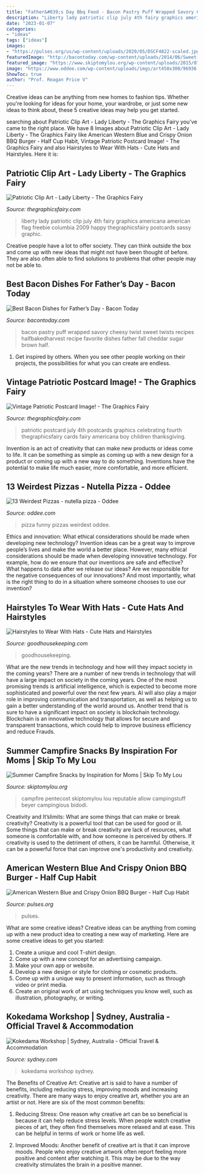 ```yaml
---
title: "Father&#039;s Day Bbq Food - Bacon Pastry Puff Wrapped Savory Cheesy Twist Sweet Twists Recipes Halfbakedharvest Recipe Favorite Dishes Father Fall Cheddar Sugar Brown Half"
description: "Liberty lady patriotic clip july 4th fairy graphics americana american flag freebie columbia 2009 happy thegraphicsfairy postcards sassy graphic"
date: "2023-01-07"
categories:
- "ideas"
tags: ["ideas"]
images:
- "https://pulses.org/us/wp-content/uploads/2020/05/DSCF4822-scaled.jpg"
featuredImage: "http://bacontoday.com/wp-content/uploads/2014/06/Sweet-and-Savory-Cheesy-Bacon-Wrapped-Puff-Pastry-Twist-151.jpg"
featured_image: "https://www.skiptomylou.org/wp-content/uploads/2015/07/Summer-Campfire-Snacks-1.jpg"
image: "https://www.oddee.com/wp-content/uploads/imgs/art450x300/96936.jpg"
ShowToc: true
author: "Prof. Reagan Price V"
---
```



Creative ideas can be anything from new homes to fashion tips. Whether you're looking for ideas for your home, your wardrobe, or just some new ideas to think about, these 5 creative ideas may help you get started.

	

		
searching about Patriotic Clip Art - Lady Liberty - The Graphics Fairy you've came to the right place. We have 8 Images about Patriotic Clip Art - Lady Liberty - The Graphics Fairy like American Western Blue and Crispy Onion BBQ Burger - Half Cup Habit, Vintage Patriotic Postcard Image! - The Graphics Fairy and also Hairstyles to Wear With Hats - Cute Hats and Hairstyles. Here it is:
		
    
## Patriotic Clip Art - Lady Liberty - The Graphics Fairy

<img loading=lazy src="http://thegraphicsfairy.com/wp-content/uploads/2013/05/1ladyliberty005.jpg" onerror="this.onerror=null;this.src='https://tse1.mm.bing.net/th?id=OIP.acbTOPr34HkMkNHwEczifwHaLt&amp;pid=15.1';" alt="Patriotic Clip Art - Lady Liberty - The Graphics Fairy">

_Source: thegraphicsfairy.com_

>liberty lady patriotic clip july 4th fairy graphics americana american flag freebie columbia 2009 happy thegraphicsfairy postcards sassy graphic. 

	

Creative people have a lot to offer society. They can think outside the box and come up with new ideas that might not have been thought of before. They are also often able to find solutions to problems that other people may not be able to.

    
## Best Bacon Dishes For Father’s Day - Bacon Today

<img loading=lazy src="http://bacontoday.com/wp-content/uploads/2014/06/Sweet-and-Savory-Cheesy-Bacon-Wrapped-Puff-Pastry-Twist-151.jpg" onerror="this.onerror=null;this.src='https://tse1.mm.bing.net/th?id=OIP.MNWY-gV6gbKbOc_1cQZ7AgHaLH&amp;pid=15.1';" alt="Best Bacon Dishes for Father’s Day - Bacon Today">

_Source: bacontoday.com_

>bacon pastry puff wrapped savory cheesy twist sweet twists recipes halfbakedharvest recipe favorite dishes father fall cheddar sugar brown half. 

	

1. Get inspired by others. When you see other people working on their projects, the possibilities for what you can create are endless.

    
## Vintage Patriotic Postcard Image! - The Graphics Fairy

<img loading=lazy src="https://thegraphicsfairy.com/wp-content/uploads/2014/06/Vintage-Patriotic-Postcard-Image-GraphicsFairy.jpg" onerror="this.onerror=null;this.src='https://tse1.mm.bing.net/th?id=OIP.rTgn6Sl_KVde6zCWIeNYygHaLg&amp;pid=15.1';" alt="Vintage Patriotic Postcard Image! - The Graphics Fairy">

_Source: thegraphicsfairy.com_

>patriotic postcard july 4th postcards graphics celebrating fourth thegraphicsfairy cards fairy americana boy children thanksgiving. 

	

Invention is an act of creativity that can make new products or ideas come to life. It can be something as simple as coming up with a new design for a product or coming up with a new way to do something. Inventions have the potential to make life much easier, more comfortable, and more efficient.

    
## 13 Weirdest Pizzas - Nutella Pizza - Oddee

<img loading=lazy src="https://www.oddee.com/wp-content/uploads/imgs/art450x300/96936.jpg" onerror="this.onerror=null;this.src='https://tse3.mm.bing.net/th?id=OIP.8cFSHx-NSM56HAfrW7VsCQAAAA&amp;pid=15.1';" alt="13 Weirdest Pizzas - nutella pizza - Oddee">

_Source: oddee.com_

>pizza funny pizzas weirdest oddee. 

	

Ethics and innovation: What ethical considerations should be made when developing new technology?
Invention ideas can be a great way to improve people’s lives and make the world a better place. However, many ethical considerations should be made when developing innovative technology. For example, how do we ensure that our inventions are safe and effective? What happens to data after we release our ideas? Are we responsible for the negative consequences of our innovations? And most importantly, what is the right thing to do in a situation where someone chooses to use our invention?

    
## Hairstyles To Wear With Hats - Cute Hats And Hairstyles

<img loading=lazy src="http://ghk.h-cdn.co/assets/cm/15/11/54fe927682d31-hat-hair-soft-waves-xln.jpg" onerror="this.onerror=null;this.src='https://tse2.mm.bing.net/th?id=OIP.2sfHzgEEgi0nOswfmDa7gQHaLA&amp;pid=15.1';" alt="Hairstyles to Wear With Hats - Cute Hats and Hairstyles">

_Source: goodhousekeeping.com_

>goodhousekeeping. 

	

What are the new trends in technology and how will they impact society in the coming years?
There are a number of new trends in technology that will have a large impact on society in the coming years. One of the most promising trends is artificial intelligence, which is expected to become more sophisticated and powerful over the next few years. AI will also play a major role in improving communication and transportation, as well as helping us to gain a better understanding of the world around us. Another trend that is sure to have a significant impact on society is blockchain technology. Blockchain is an innovative technology that allows for secure and transparent transactions, which could help to improve business efficiency and reduce Frauds.

    
## Summer Campfire Snacks By Inspiration For Moms | Skip To My Lou

<img loading=lazy src="https://www.skiptomylou.org/wp-content/uploads/2015/07/Summer-Campfire-Snacks-1.jpg" onerror="this.onerror=null;this.src='https://tse1.mm.bing.net/th?id=OIP.D75U69DuNahqdK9upf8hIQHaJ4&amp;pid=15.1';" alt="Summer Campfire Snacks by Inspiration for Moms | Skip To My Lou">

_Source: skiptomylou.org_

>campfire pentecost skiptomylou lou reputable allow campingstuff beyer campingious bidodi. 

	

Creativity and It’slimits: What are some things that can make or break creativity?
Creativity is a powerful tool that can be used for good or ill. Some things that can make or break creativity are lack of resources, what someone is comfortable with, and how someone is perceived by others. If creativity is used to the detriment of others, it can be harmful. Otherwise, it can be a powerful force that can improve one's productivity and creativity.

    
## American Western Blue And Crispy Onion BBQ Burger - Half Cup Habit

<img loading=lazy src="https://pulses.org/us/wp-content/uploads/2020/05/DSCF4822-scaled.jpg" onerror="this.onerror=null;this.src='https://tse1.mm.bing.net/th?id=OIP.j1IE_oGvpwIDxasNCYq7WwHaE8&amp;pid=15.1';" alt="American Western Blue and Crispy Onion BBQ Burger - Half Cup Habit">

_Source: pulses.org_

>pulses. 

	

What are some creative ideas?
Creative ideas can be anything from coming up with a new product idea to creating a new way of marketing. Here are some creative ideas to get you started: 
1. Create a unique and cool T-shirt design.
2. Come up with a new concept for an advertising campaign.
3. Make your own app or website.
4. Develop a new design or style for clothing or cosmetic products. 
5. Come up with a unique way to present information, such as through video or print media. 
6. Create an original work of art using techniques you know well, such as illustration, photography, or writing.

    
## Kokedama Workshop | Sydney, Australia - Official Travel &amp; Accommodation

<img loading=lazy src="https://assets.atdw-online.com.au/images/kokedama-workshop-sydney-original_9fwez7k.jpg?rect=0" onerror="this.onerror=null;this.src='https://tse2.mm.bing.net/th?id=OIP.v0AeQtgT5vXybdsyoPupGgHaJ4&amp;pid=15.1';" alt="Kokedama Workshop | Sydney, Australia - Official Travel &amp; Accommodation">

_Source: sydney.com_

>kokedama workshop sydney. 

	

The Benefits of Creative Art:
Creative art is said to have a number of benefits, including reducing stress, improving moods and increasing creativity. There are many ways to enjoy creative art, whether you are an artist or not. Here are six of the most common benefits:
1. Reducing Stress: One reason why creative art can be so beneficial is because it can help reduce stress levels. When people watch creative pieces of art, they often find themselves more relaxed and at ease. This can be helpful in terms of work or home life as well.

2. Improved Moods: Another benefit of creative art is that it can improve moods. People who enjoy creative artwork often report feeling more positive and content after watching it. This may be due to the way creativity stimulates the brain in a positive manner.


